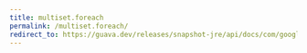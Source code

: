 ```yaml
---
title: multiset.foreach
permalink: /multiset.foreach/
redirect_to: https://guava.dev/releases/snapshot-jre/api/docs/com/google/common/collect/Multiset.html#forEach-java.util.function.Consumer-
---
```

